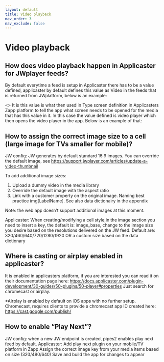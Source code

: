```yaml
---
layout: default
title: Video playback
nav_order: 3
nav_exclude: false
---
```

# Video playback
## How does video playback happen in Applicaster for JWplayer feeds?
By default everytime a feed is setup in Applicaster there has to be a value defined, applicaster by default defines this value as Video in the feeds that is returned from JWplatform, below is an example:

<>
It is this value is what then used in Type screen definition in Applicasters Zapp platform to tell the app what screen needs to be opened for the media that has this value in it. In this case the value defined is video player which then opens the video player in the app. Below is an example of that:

## How to assign the correct image size to a cell (large image for TVs smaller for mobile)?

JW config: JW generates by default standard 16:9 images. You can override the default image, see https://support.jwplayer.com/articles/update-a-video-thumbnail 

To add additional image sizes:
1. Upload a dummy video in the media library
1. Override the default image with the aspect ratio
1. Link with a customer property on the original image. Naming best practice img[LabelName]. See also  data dictionairy in the appendix

Note: the web app doesn’t support additional images at this moment. 

Applicaster: 
When creating/modifying a cell style,in the image section you need to insert a key, the default is: image_base, change to the image size you desire based on the resolutions delivered on the JW feed. Default are: 320/460/640/720/1280/1920 OR a custom size based on the data dictionary 


## Where is casting or airplay enabled in applicaster?
It is enabled in applicasters platform, if you are interested you can read it on their documentation page here:
https://docs.applicaster.com/plugin-development/30-guides/50-plugins/50-player#properties
Just search for chromecast or airplay.

*Airplay is enabled by default on iOS apps with no further setup. Chromecast, requires clients to provide a chromecast app ID created here:
https://cast.google.com/publish/

## How to enable “Play Next”?
JW config: when a new JW endpoint is created, pipes2 enables play next feed by default.
Applicaster:
Add play next plugin on your mobile/TV platform in Zapp
Assign the correct image key from your media items based on size (320/480/640)
Save and build the app for changes to appear
